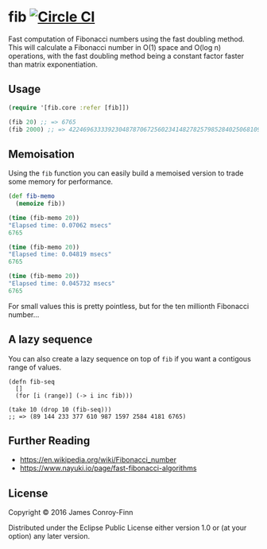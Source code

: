 # fib [![Circle CI](https://circleci.com/gh/jcf/fib.svg?style=svg)](https://circleci.com/gh/jcf/fib)

Fast computation of Fibonacci numbers using the fast doubling method. This will
calculate a Fibonacci number in O(1) space and O(log n) operations, with the
fast doubling method being a constant factor faster than matrix exponentiation.

## Usage

``` clj
(require '[fib.core :refer [fib]])

(fib 20) ;; => 6765
(fib 2000) ;; => 4224696333392304878706725602341482782579852840250681098010280137314308584370130707224123599639141511088446087538909603607640194711643596029271983312598737326253555802606991585915229492453904998722256795316982874482472992263901833716778060607011615497886719879858311468870876264597369086722884023654422295243347964480139515349562972087652656069529806499841977448720155612802665404554171717881930324025204312082516817125N
```

## Memoisation

Using the `fib` function you can easily build a memoised version to trade some
memory for performance.

``` clj
(def fib-memo
  (memoize fib))

(time (fib-memo 20))
"Elapsed time: 0.07062 msecs"
6765

(time (fib-memo 20))
"Elapsed time: 0.04819 msecs"
6765

(time (fib-memo 20))
"Elapsed time: 0.045732 msecs"
6765
```

For small values this is pretty pointless, but for the ten millionth Fibonacci
number…

## A lazy sequence

You can also create a lazy sequence on top of `fib` if you want a contigous
range of values.

```
(defn fib-seq
  []
  (for [i (range)] (-> i inc fib)))

(take 10 (drop 10 (fib-seq)))
;; => (89 144 233 377 610 987 1597 2584 4181 6765)
```

## Further Reading

- https://en.wikipedia.org/wiki/Fibonacci_number
- https://www.nayuki.io/page/fast-fibonacci-algorithms

## License

Copyright © 2016 James Conroy-Finn

Distributed under the Eclipse Public License either version 1.0 or (at
your option) any later version.
